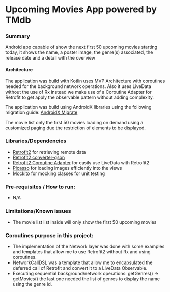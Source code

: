 # Upcoming Movies App powered by TMdb
### Summary 
Android app capable of show the next first 50 upcoming movies starting today, it shows the name, 
a poster image, the genre(s) associated, the release date and a detail with the overview

#### Architecture

The application was build with Kotlin uses MVP Architecture with coroutines
 needed for the background network operations. Also it uses LiveData without the use of Rx
 instead we make use of a Coroutine Adapter for Retrofit to get apply the observable pattern
 without adding complexity.
 
The application was build using AndroidX libraries using the following migration guide: [AndroidX Migrate](https://developer.android.com/jetpack/androidx/migrate#migrate) 
 
The movie list only the first 50 movies loading on demand using a customized paging due the restriction of elements
 to be displayed.
 
 ### Libraries/Dependencies
 * [Retrofit2](http://square.github.io/retrofit/) for retrieving remote data
 * [Retrofit2 converter-gson](https://github.com/square/retrofit/tree/master/retrofit-converters/gson)
 * [Retrofit2 Coroutine Adapter](https://github.com/JakeWharton/retrofit2-kotlin-coroutines-adapter) for
 easily use LiveData with Retrofit2
 * [Picasso](http://square.github.io/picasso/) for loading images efficiently into the views
 * [Mockito](https://github.com/mockito/mockito)  for mocking classes for unit testing



### Pre-requisites / How to run:

* N/A

### Limitations/Known issues
* The movie list list inside will only show the first 50 upcoming movies 



### Coroutines purpose in this project:

* The implementation of the Network layer was done with some examples and templates that allow me to use Retrofit2
 without Rx and using coroutines.
* NetworkCallDSL was a template that allow me to encapsulated the deferred call of Retrofit and convert
 it to a LiveData Observable.
* Executing sequential background/network operations: getGenres() -> getMovies() the last one needed the list
 of genres to display the name using the genre id.



 


